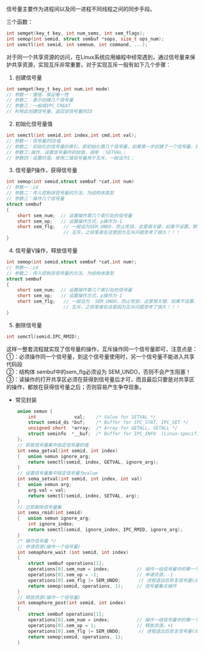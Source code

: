 信号量主要作为进程间以及同一进程不同线程之间的同步手段。  

三个函数：
```C
int semget(key_t key, int num_sems, int sem_flags);
int semop(int semid, struct sembuf *sops, size_t ops_num);
int semctl(int semid, int semnum, int command, ...);
```

对于同一个共享资源的访问，在Linux系统应用编程中经常遇到，通过信号量来保护共享资源，实现互斥非常重要，对于实现互斥一般有如下几个步骤：   
1. 创建信号量  
```C
int semget(key_t key,int num,int mode)   
// 参数一：键值，保证唯一性  
// 参数二：表示创建几个信号量  
// 参数三：一般填IPC_CREAT  
// 利用此创建信号量，返回该信号量的ID
```

2. 初始化信号量值 
```C
int semctl(int semid,int index,int cmd,int val);   
// 参数一：信号量的ID值   
// 参数二：初始化的信号量的索引，即初始化第几个信号量，如果第一步创建了一个信号量，则这里索引为 0；   
// 参数三:操作，设置信号量的初始值，调用 ：SETVAL；   
// 参数四：设置的值，使用二值信号量用于互斥，一般设为1；  
```

3. 信号量P操作，获得信号量   
```C
int semop(int semid,struct sembuf *cat,int num)   
// 参数一：id   
// 参数二：传入控制该信号量的方法，为结构体类型   
// 参数三：操作几个信号量  
struct sembuf  
{
    short sem_num;  // 设置操作第几个索引处的信号量  
    short sem_op;   // 设置操作方式，p操作为-1  
    short sem_flg;   // 一般设为SEM_UNDO，防止死锁，这里很关键，如果不设置，默认是IPC_NOWAIT，那么久无法产生
                     // 互斥，之前笔者在这里因为互斥问题思考了很久！！！  
}
```

4. 信号量V操作，释放信号量  
```C
int semop(int semid,struct sembuf *cat,int num);  
// 参数一：id  
// 参数二：传入控制该信号量的方法，为结构体类型  
struct sembuf  
{
    short sem_num;  // 设置操作第几个索引处的信号量  
    short sem_op;   // 设置操作方式，p操作为-1  
    short sem_flg;   // 一般设为  SEM_UNDO，防止死锁，这里很关键，如果不设置，默认是IPC_NOWAIT，那么久无法产生
                     // 互斥，之前笔者在这里因为互斥问题思考了很久！！！  
}
```

5. 删除信号量  
```C
int semctl(semid,IPC_RMID); 
```

这样一整套流程就实现了信号量的操作，互斥操作同一个信号量即可，注意点是：   
①：必须操作同一个信号量，到这个信号量使用时，另一个信号量不能进入共享代码段   
②：结构体 sembuf中的sem_flg必须设为 SEM_UNDO，否则不会产生阻塞！   
③：读操作的打开共享区必须在获得到信号量后才可，而且最后只要是对共享区的操作，都放在获得信号量之后；否则容易产生争夺现象。  

* 常见封装
```C
    union semun {
		int              val;    /* Value for SETVAL */
		struct semid_ds *buf;    /* Buffer for IPC_STAT, IPC_SET */
		unsigned short  *array;  /* Array for GETALL, SETALL */
		struct seminfo  *__buf;  /* Buffer for IPC_INFO	 (Linux-specific) */
	};
	// 获取信号量集中指定信号量的值
	int sema_getval(int semid, int index)
	{	union semun ignore_arg;
		return semctl(semid, index, GETVAL, ignore_arg);
	}
	// 设置信号量集中指定信号量为value
	int sema_setval(int semid, int index, int val)
	{	union semun arg;
		arg.val = val;
		return semctl(semid, index, SETVAL, arg);
	}
	// 立即删除信号量集
	int sema_rmid(int semid)
	{	union semun ignore_arg;
		int ignore_index;
		return semctl(semid, ignore_index, IPC_RMID, ignore_arg);
	}
	/* 操作信号量 */ 
	// 申请资源(操作一个信号量)
	int semaphore_wait (int semid, int index)
	{
		struct sembuf operations[1];
		operations[0].sem_num = index;			// 操作一组信号量中的哪一个信号量
		operations[0].sem_op = -1;				// 申请资源，-1
		operations[0].sem_flg |= SEM_UNDO;　　　　// 进程退出后恢复信号量(成对出现)
		return semop(semid, operations, 1);		// 信号量集合操作
	}
	// 释放资源(操作一个信号量)
	int semaphore_post(int semid, int index)
	{
		struct sembuf operations[1];
		operations[0].sem_num = index;			// 操作一组信号量中的哪一个信号量
		operations[0].sem_op = 1;				// 释放资源，+1
		operations[0].sem_flg |= SEM_UNDO;　　　　// 进程退出后恢复信号量(成对出现)
		return semop(semid, operations, 1);
	}
```

